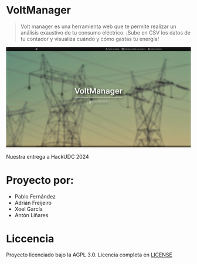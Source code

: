 # VoltManager
> Volt manager es una herramienta web que te permite realizar un análisis exaustivo de tu consumo eléctrico. ¡Sube en CSV los datos de tu contador y visualiza cuándo y cómo gastas tu energía!

![Imagen de la página principal](VoltManager_LandingPage.png)

Nuestra entrega a HackUDC 2024

# Proyecto por:

- Pablo Fernández
- Adrián Freijeiro
- Xoel García
- Antón Liñares

# Liccencia
Proyecto licenciado bajo la AGPL 3.0.
Licencia completa en [LICENSE](LICENSE)
